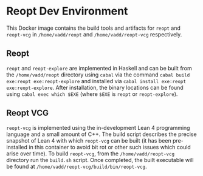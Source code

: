 # Reopt Dev Environment

This Docker image contains the build tools and artifacts for `reopt` and `reopt-vcg`
in `/home/vadd/reopt` and `/home/vadd/reopt-vcg` respectively.

## Reopt

`reopt` and `reopt-explore` are implemented in Haskell and can be built from the
`/home/vadd/reopt` directory using `cabal` via the command
`cabal build exe:reopt exe:reopt-explore` and installed
via `cabal install exe:reopt exe:reopt-explore`. After installation, the
binary locations can be found using `cabal exec which $EXE` (where `$EXE`
is `reopt` or `reopt-explore`).

## Reopt VCG

`reopt-vcg` is implemented using the in-development Lean 4 programming language
and a small amount of C++. The build script describes the precise snapshot of
Lean 4 with which `reopt-vcg` can be built (it has been pre-installed in this
container to avoid bit rot or other such issues which could arise over time). To
build `reopt-vcg`, from the `/home/vadd/reopt-vcg` directory run the `build.sh`
script. Once completed, the built executable will be found at
`/home/vadd/reopt-vcg/build/bin/reopt-vcg`.
